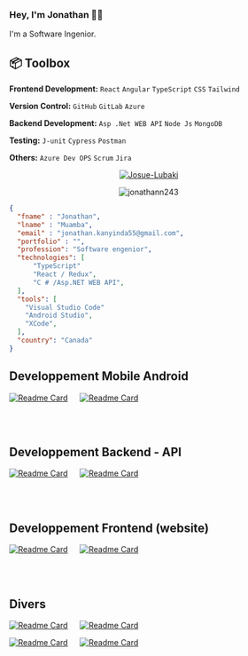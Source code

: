 <br>

### Hey, I'm Jonathan 👋🏽 

I'm a Software Ingenior. 

## 📦 Toolbox

**Frontend Development:** `React` `Angular` `TypeScript` `CSS` `Tailwind` 
 
**Version Control:** `GitHub` `GitLab` `Azure` 

**Backend Development:** `Asp .Net WEB API` `Node Js` `MongoDB` 

**Testing:**  `J-unit` `Cypress` `Postman` 

**Others:** `Azure Dev OPS` `Scrum` `Jira`


<p align="center">
<a href="https://wakatime.com/@020278ff-8c14-4ca6-92d3-7730ea5f4dd7" target="_blank"><img src="https://wakatime.com/badge/user/020278ff-8c14-4ca6-92d3-7730ea5f4dd7.svg" alt="Josue-Lubaki" /></a> <br />
	</p>
<p align="center"><img src="https://komarev.com/ghpvc/?username=jonathann243&label=Profile%20views&color=0e75b6&style=flat" alt="jonathann243" /></p>




```json
{
  "fname" : "Jonathan",
  "lname" : "Muamba",
  "email" : "jonathan.kanyinda55@gmail.com",
  "portfolio" : "",
  "profession": "Software engenior",
  "technologies": [
	  "TypeScript"
	  "React / Redux",
	  "C # /Asp.NET WEB API",
  ],
  "tools": [
	"Visual Studio Code"
	"Android Studio",
	"XCode",
  ],
  "country": "Canada"
}
```
 






<!--  REPARTITION -->

## Developpement Mobile Android


<p>
	
 [![Readme Card](https://github-readme-stats.vercel.app/api/pin/?username=jonathann243&repo=sapp&theme=ayu-mirage)](https://github.com/jonathann243/SAAP) 
 &emsp; [![Readme Card](https://github-readme-stats.vercel.app/api/pin/?username=jonathann243&repo=EPharma&theme=ayu-mirage)](https://github.com/jonathann243/EPharma)
</p>


<br>
<br>

## Developpement Backend - API
<p> 

[![Readme Card](https://github-readme-stats.vercel.app/api/pin/?username=jonathann243&repo=node-TD&theme=ayu-mirage)](https://github.com/jonathann243/node-TD)
 &emsp; [![Readme Card](https://github-readme-stats.vercel.app/api/pin/?username=jonathann243&repo=Springulart-back&theme=ayu-mirage)](https://github.com/jonathann243/springulart-back)
 
</p>

<br>
<br>

## Developpement Frontend (website)
<p> 
 
[![Readme Card](https://github-readme-stats.vercel.app/api/pin/?username=jonathann243&repo=pacManYellow&theme=ayu-mirage)](https://github.com/jonathann243/pacManYellow) &emsp; [![Readme Card](https://github-readme-stats.vercel.app/api/pin/?username=jonathann243&repo=angulart&theme=ayu-mirage)](https://github.com/jonathann243/angulart)
 
</p>
<br>
<br>

## Divers
<p>
	
[![Readme Card](https://github-readme-stats.vercel.app/api/pin/?username=jonathann243&repo=python-CoinScan&theme=ayu-mirage)](https://github.com/jonathann243/python-CoinScan) &emsp; 
[![Readme Card](https://github-readme-stats.vercel.app/api/pin/?username=jonathann243&repo=UI-Design-Windows-Forms&theme=ayu-mirage)](https://github.com/jonathann243/UI-Design-Windows-Forms) 
</p>

<p>
	
[![Readme Card](https://github-readme-stats.vercel.app/api/pin/?username=jonathann243&repo=joChat-client&theme=ayu-mirage)](https://github.com/jonathann243/joChat-client) &emsp;
[![Readme Card](https://github-readme-stats.vercel.app/api/pin/?username=jonathann243&repo=joChat-server&theme=ayu-mirage)](https://github.com/jonathann243/joChat-server)
</p>
